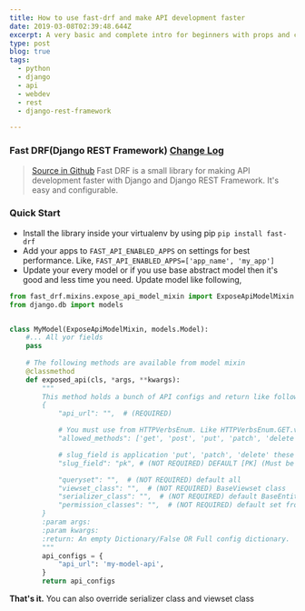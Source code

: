 ```yaml
---
title: How to use fast-drf and make API development faster
date: 2019-03-08T02:39:48.644Z
excerpt: A very basic and complete intro for beginners with props and cons.
type: post
blog: true
tags:
  - python
  - django
  - api
  - webdev
  - rest
  - django-rest-framework

---
```


### Fast DRF(Django REST Framework) [Change Log](https://github.com/iashraful/fast-drf/blob/master/CHANGELOG.md)
> [Source in Github](https://github.com/iashraful/fast-drf)
> Fast DRF is a small library for making API development faster with Django and Django REST Framework.
It's easy and configurable.


### Quick Start
* Install the library inside your  virtualenv by using pip `pip install fast-drf`
* Add your apps to `FAST_API_ENABLED_APPS` on settings for best performance. Like, `FAST_API_ENABLED_APPS=['app_name', 'my_app']`
* Update your every model or if you use base abstract model then it's good and less time you need. Update model like following,
```python
from fast_drf.mixins.expose_api_model_mixin import ExposeApiModelMixin
from django.db import models


class MyModel(ExposeApiModelMixin, models.Model):
    #... All yor fields
    pass
    
    # The following methods are available from model mixin
    @classmethod
    def exposed_api(cls, *args, **kwargs):
        """
        This method holds a bunch of API configs and return like following...
        {
            "api_url": "",  # (REQUIRED)

            # You must use from HTTPVerbsEnum. Like HTTPVerbsEnum.GET.value, HTTPVerbsEnum.POST.value
            "allowed_methods": ['get', 'post', 'put', 'patch', 'delete'], # (NOT REQUIRED)

            # slug_field is application 'put', 'patch', 'delete' these methods
            "slug_field": "pk", # (NOT REQUIRED) DEFAULT [PK] (Must be model field, unique or primary key)

            "queryset": "",  # (NOT REQUIRED) default all
            "viewset_class": "",  # (NOT REQUIRED) BaseViewset class
            "serializer_class": "",  # (NOT REQUIRED) default BaseEntitySerializer
            "permission_classes": "",  # (NOT REQUIRED) default set from settings
        }
        :param args:
        :param kwargs:
        :return: An empty Dictionary/False OR Full config dictionary.
        """
        api_configs = {
            "api_url": 'my-model-api',
        }
        return api_configs

```

**That's it.** You can also override serializer class and viewset class